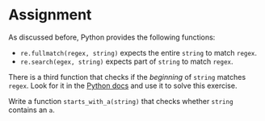 # Assignment

As discussed before, Python provides the following functions:

* `re.fullmatch(regex, string)` expects the entire `string` to match `regex`.
* `re.search(egex, string)` expects part of `string` to match `regex`.

There is a third function that checks if the *beginning* of `string` matches `regex`.
Look for it in the [Python docs](https://docs.python.org/3/library/re.html) and use it to solve this exercise.

Write a function `starts_with_a(string)` that checks whether `string` contains an `a`.
